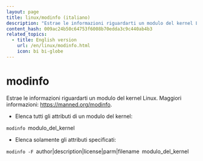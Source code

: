 ```yaml
---
layout: page
title: linux/modinfo (italiano)
description: "Estrae le informazioni riguardarti un modulo del kernel Linux."
content_hash: 009ac24b50c64753f6008b70edda3c9c440ab4b3
related_topics:
  - title: English version
    url: /en/linux/modinfo.html
    icon: bi bi-globe
---
```

# modinfo

Estrae le informazioni riguardarti un modulo del kernel Linux.
Maggiori informazioni: <https://manned.org/modinfo>.

- Elenca tutti gli attributi di un modulo del kernel:

`modinfo `<span class="tldr-var badge badge-pill bg-dark-lm bg-white-dm text-white-lm text-dark-dm font-weight-bold">modulo_del_kernel</span>

- Elenca solamente gli attributi specificati:

`modinfo -F `<span class="tldr-var badge badge-pill bg-dark-lm bg-white-dm text-white-lm text-dark-dm font-weight-bold">author|description|license|parm|filename</span>` `<span class="tldr-var badge badge-pill bg-dark-lm bg-white-dm text-white-lm text-dark-dm font-weight-bold">modulo_del_kernel</span>
